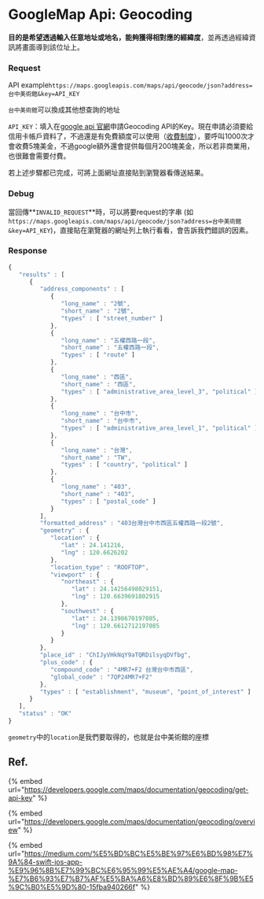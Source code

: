 # GoogleMap Api: Geocoding

**目的是希望透過輸入任意地址或地名，能夠獲得相對應的經緯度**，並再透過經緯資訊將畫面導到該位址上。

### Request

API example`https://maps.googleapis.com/maps/api/geocode/json?address=台中美術館&key=API_KEY`

`台中美術館`可以換成其他想查詢的地址

`API_KEY`：填入在[google api 官網](https://cloud.google.com/maps-platform/?utm_source=google&utm_medium=cpc&utm_campaign=FY18-Q2-global-demandgen-paidsearchonnetworkhouseads-cs-maps_contactsal_saf&utm_content=text-ad-none-none-DEV_c-CRE_396517150297-ADGP_Hybrid%20%7C%20AW%20SEM%20%7C%20SKWS%20~%20Maps%20%7C%20BMM%20%7C%20Mapping%20APIs-KWID_43700049560642562-kwd-297933066873-userloc_9040380&utm_term=KW_%2Bmaps%20%2Bapi-ST_%2Bmaps%20%2Bapi&gclid=CjwKCAiAv4n9BRA9EiwA30WND6Za4rWKE9efwQV6sBI36aCwpYwfynT_2lC2GlGePYRnLc0gwKbi0xoCxJsQAvD_BwE)申請Geocoding API的Key。現在申請必須要給信用卡帳戶資料了，不過還是有免費額度可以使用（[收費制度](https://cloud.google.com/maps-platform/pricing)），要呼叫1000次才會收費5塊美金，不過google額外還會提供每個月200塊美金，所以若非商業用，也很難會需要付費。

若上述步驟都已完成，可將上面網址直接貼到瀏覽器看傳送結果。

### Debug

當回傳**`INVALID_REQUEST`**時，可以將要request的字串 \(如`https://maps.googleapis.com/maps/api/geocode/json?address=台中美術館&key=API_KEY`\)，直接貼在瀏覽器的網址列上執行看看，會告訴我們錯誤的因素。

### Response

```javascript
{
   "results" : [
      {
         "address_components" : [
            {
               "long_name" : "2號",
               "short_name" : "2號",
               "types" : [ "street_number" ]
            },
            {
               "long_name" : "五權西路一段",
               "short_name" : "五權西路一段",
               "types" : [ "route" ]
            },
            {
               "long_name" : "西區",
               "short_name" : "西區",
               "types" : [ "administrative_area_level_3", "political" ]
            },
            {
               "long_name" : "台中市",
               "short_name" : "台中市",
               "types" : [ "administrative_area_level_1", "political" ]
            },
            {
               "long_name" : "台灣",
               "short_name" : "TW",
               "types" : [ "country", "political" ]
            },
            {
               "long_name" : "403",
               "short_name" : "403",
               "types" : [ "postal_code" ]
            }
         ],
         "formatted_address" : "403台灣台中市西區五權西路一段2號",
         "geometry" : {
            "location" : {
               "lat" : 24.141216,
               "lng" : 120.6626202
            },
            "location_type" : "ROOFTOP",
            "viewport" : {
               "northeast" : {
                  "lat" : 24.14256498029151,
                  "lng" : 120.6639691802915
               },
               "southwest" : {
                  "lat" : 24.1398670197085,
                  "lng" : 120.6612712197085
               }
            }
         },
         "place_id" : "ChIJyVHkNqY9aTQRDilsyqDVfbg",
         "plus_code" : {
            "compound_code" : "4MR7+F2 台灣台中市西區",
            "global_code" : "7QP24MR7+F2"
         },
         "types" : [ "establishment", "museum", "point_of_interest" ]
      }
   ],
   "status" : "OK"
}
```

`geometry`中的`location`是我們要取得的，也就是台中美術館的座標

## Ref.

{% embed url="https://developers.google.com/maps/documentation/geocoding/get-api-key" %}

{% embed url="https://developers.google.com/maps/documentation/geocoding/overview" %}

{% embed url="https://medium.com/%E5%BD%BC%E5%BE%97%E6%BD%98%E7%9A%84-swift-ios-app-%E9%96%8B%E7%99%BC%E6%95%99%E5%AE%A4/google-map-%E7%B6%93%E7%B7%AF%E5%BA%A6%E8%BD%89%E6%8F%9B%E5%9C%B0%E5%9D%80-15fba940266f" %}



